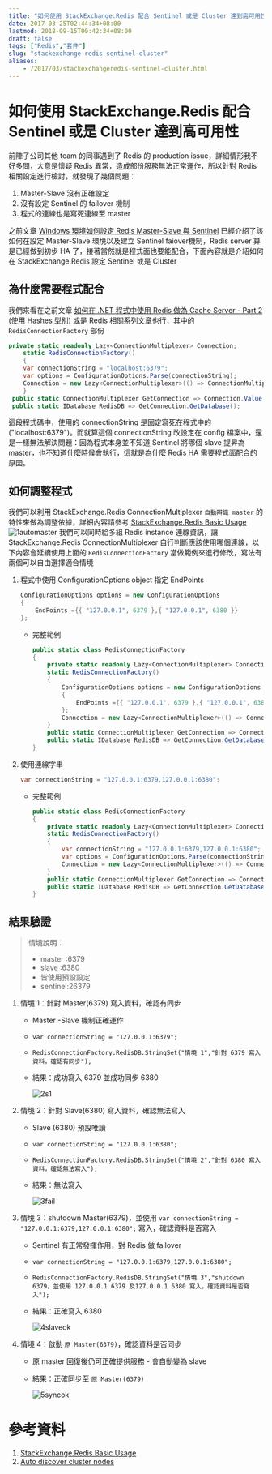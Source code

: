 ```yaml
---
title: "如何使用 StackExchange.Redis 配合 Sentinel 或是 Cluster 達到高可用性"
date: 2017-03-25T02:44:34+08:00
lastmod: 2018-09-15T00:42:34+08:00
draft: false
tags: ["Redis","套件"]
slug: "stackexchange-redis-sentinel-cluster"
aliases:
    - /2017/03/stackexchangeredis-sentinel-cluster.html
---
```

# 如何使用 StackExchange.Redis 配合 Sentinel 或是 Cluster 達到高可用性
前陣子公司其他 team 的同事遇到了 Redis 的 production issue，詳細情形我不好多問，大意是懷疑 Redis 異常，造成部份服務無法正常運作，所以針對 Redis 相關設定進行檢討，就發現了幾個問題：

1. Master-Slave 沒有正確設定
2. 沒有設定 Sentinel 的 failover 機制
3. 程式的連線也是寫死連線至 master 

之前文章 [Windows 環境如何設定 Redis Master-Slave 與 Sentinel](//blog.yowko.com/2017/03/windows-redis-master-slave-sentinel.html) 已經介紹了該如何在設定 Master-Slave 環境以及建立 Sentinel faiover機制，Redis server 算是已經做到初步 HA 了，接著當然就是程式面也要能配合，下面內容就是介紹如何在 StackExchange.Redis 設定 Sentinel 或是 Cluster

## 為什麼需要程式配合
我們來看在之前文章 [如何在 .NET 程式中使用 Redis 做為 Cache Server - Part 2 (使用 Hashes 型別)](//blog.yowko.com/2017/02/dotnet-use-redis-hash.html) 或是 Redis 相關系列文章也行，其中的 `RedisConnectionFactory` 部份

```CS
private static readonly Lazy<ConnectionMultiplexer> Connection;
    static RedisConnectionFactory()
    {
    var connectionString = "localhost:6379";
    var options = ConfigurationOptions.Parse(connectionString);
    Connection = new Lazy<ConnectionMultiplexer>(() => ConnectionMultiplexer.Connect(options));
    }
 public static ConnectionMultiplexer GetConnection => Connection.Value;
 public static IDatabase RedisDB => GetConnection.GetDatabase();
```

這段程式碼中，使用的 connectionString 是固定寫死在程式中的("localhost:6379")。而就算這個 connectionString 改設定在 config 檔案中，還是一樣無法解決問題：因為程式本身並不知道 Sentinel 將哪個 slave 提昇為 master，也不知道什麼時候會執行，這就是為什麼 Redis HA 需要程式面配合的原因。

## 如何調整程式
我們可以利用 StackExchange.Redis ConnectionMultiplexer `自動辨識 master` 的特性來做為調整依據，詳細內容請參考 [StackExchange.Redis Basic Usage](https://github.com/StackExchange/StackExchange.Redis/blob/master/Docs/Basics.md)
![1automaster](https://cloud.githubusercontent.com/assets/3851540/24083525/573ea7be-0d13-11e7-9f71-c0ec5a0a7d88.png)
我們可以同時給多組 Redis instance 連線資訊，讓 StackExchange.Redis ConnectionMultiplexer 自行判斷應該使用哪個連線，以下內容會延續使用上面的 `RedisConnectionFactory` 當做範例來進行修改，寫法有兩個可以自由選擇適合情境

1. 程式中使用 ConfigurationOptions object 指定 EndPoints
    
    ```cs
    ConfigurationOptions options = new ConfigurationOptions
	{
		EndPoints ={{ "127.0.0.1", 6379 },{ "127.0.0.1", 6380 }}
	};
    ```
    - 完整範例
        
        ```cs
        public static class RedisConnectionFactory
        {
        	private static readonly Lazy<ConnectionMultiplexer> Connection;
        	static RedisConnectionFactory()
        	{
        		ConfigurationOptions options = new ConfigurationOptions
        		{
        			EndPoints ={{ "127.0.0.1", 6379 },{ "127.0.0.1", 6380 }}
        		};
        		Connection = new Lazy<ConnectionMultiplexer>(() => ConnectionMultiplexer.Connect(options));
        	}
        	public static ConnectionMultiplexer GetConnection => Connection.Value;
        	public static IDatabase RedisDB => GetConnection.GetDatabase();
        }
        ```
2. 使用連線字串
    
    ```cs
    var connectionString = "127.0.0.1:6379,127.0.0.1:6380";
    ```
    - 完整範例
        
        ```cs
        public static class RedisConnectionFactory
        {
        	private static readonly Lazy<ConnectionMultiplexer> Connection;
        	static RedisConnectionFactory()
        	{
        		var connectionString = "127.0.0.1:6379,127.0.0.1:6380";
        		var options = ConfigurationOptions.Parse(connectionString);
        		Connection = new Lazy<ConnectionMultiplexer>(() => ConnectionMultiplexer.Connect(options));
        	}
        	public static ConnectionMultiplexer GetConnection => Connection.Value;
        	public static IDatabase RedisDB => GetConnection.GetDatabase();
        }
        ```

## 結果驗證
> 情境說明：
> 
>    - master :6379
>    - slave  :6380 
>    - 皆使用預設設定
>    - sentinel:26379

1. 情境 1：針對 Master(6379) 寫入資料，確認有同步
    - Master -Slave 機制正確運作
    - `var connectionString = "127.0.0.1:6379";`
    - `RedisConnectionFactory.RedisDB.StringSet("情境 1","針對 6379 寫入資料，確認有同步");`
    - 結果：成功寫入 6379 並成功同步 6380
        
        ![2s1](https://cloud.githubusercontent.com/assets/3851540/24083526/5764381c-0d13-11e7-9a98-bdc17fa13414.png)
2. 情境 2：針對 Slave(6380) 寫入資料，確認無法寫入
    - Slave (6380) 預設唯讀
    - `var connectionString = "127.0.0.1:6380";`
    - `RedisConnectionFactory.RedisDB.StringSet("情境 2","針對 6380 寫入資料，確認無法寫入");`
    - 結果：無法寫入
        
        ![3fail](https://cloud.githubusercontent.com/assets/3851540/24083527/577e41b2-0d13-11e7-9048-bcbd181f6382.png)
3. 情境 3：shutdown Master(6379)，並使用 `var connectionString = "127.0.0.1:6379,127.0.0.1:6380";` 寫入，確認資料是否寫入
    -  Sentinel 有正常發揮作用，對 Redis 做 failover
    - `var connectionString = "127.0.0.1:6379,127.0.0.1:6380";`
    - `RedisConnectionFactory.RedisDB.StringSet("情境 3","shutdown 6379，並使用 127.0.0.1 6379 及127.0.0.1 6380 寫入，確認資料是否寫入");`
    - 結果：正確寫入 6380
        
        ![4slaveok](https://cloud.githubusercontent.com/assets/3851540/24083528/57845f3e-0d13-11e7-87a7-545a5e0f4437.png)
4. 情境 4：啟動 `原 Master(6379)`，確認資料是否同步
    - 原 master 回復後仍可正確提供服務 - 會自動變為 slave
    - 結果：正確同步至 `原 Master(6379)`
        
        ![5syncok](https://cloud.githubusercontent.com/assets/3851540/24083529/5785af42-0d13-11e7-9989-b86cf5a04b53.png) 

# 參考資料
1. [StackExchange.Redis Basic Usage](https://github.com/StackExchange/StackExchange.Redis/blob/master/Docs/Basics.md)
2. [Auto discover cluster nodes](https://github.com/StackExchange/StackExchange.Redis/issues/300)